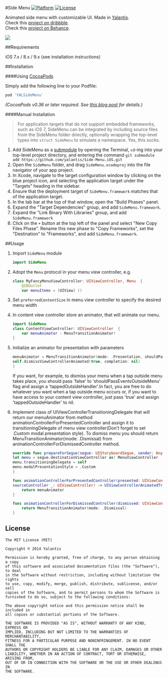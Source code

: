 #Side Menu
[![Platform](http://img.shields.io/badge/platform-iOS-blue.svg?style=flat)](http://cocoapods.org/?q=YALSideMenu)
[![License](http://img.shields.io/badge/license-MIT-green.svg?style=flat)](https://github.com/Yalantis/Side-Menu.iOS/blob/master/LICENSE)

Animated side menu with customizable UI. 
Made in <a href="https://yalantis.com/?utm_source=github"> Yalantis</a>.<br>
Check this <a href="https://dribbble.com/shots/1689922-Side-Menu-Animation?list=searches&tag=yalantis&offset=0">project on dribbble</a>.<br>
Check this <a href="https://www.behance.net/gallery/20411445/Mobile-Animations-Interactions ">project on Behance</a>.

<img src="https://d13yacurqjgara.cloudfront.net/users/125056/screenshots/1689922/events-menu_1-1-6.gif" />

##Requirements

iOS 7.x / 8.x / 9.x (see installation instructions)

##Installation

####Using [CocoaPods](http://cocoapods.org)

Simply add the following line to your Podfile:

```ruby
pod 'YALSideMenu'
```

*(CocoaPods v0.36 or later required. See [this blog post](http://blog.cocoapods.org/Pod-Authors-Guide-to-CocoaPods-Frameworks/) for details.)*

####Manual Installation

> For application targets that do not support embedded frameworks, such as iOS 7, SideMenu can be integrated by including source files from the SideMenu folder directly, optionally wrapping the top-level types into `struct SideMenu` to simulate a namespace. Yes, this sucks.

1. Add SideMenu as a [submodule](http://git-scm.com/docs/git-submodule) by opening the Terminal, `cd`-ing into your top-level project directory, and entering the command `git submodule add https://github.com/yalantis/Side-Menu.iOS.git`
2. Open the `SideMenu` folder, and drag `SideMenu.xcodeproj` into the file navigator of your app project.
3. In Xcode, navigate to the target configuration window by clicking on the blue project icon, and selecting the application target under the "Targets" heading in the sidebar.
4. Ensure that the deployment target of `SideMenu.framework` matches that of the application target.
5. In the tab bar at the top of that window, open the "Build Phases" panel.
6. Expand the "Target Dependencies" group, and add `SideMenu.framework`.
7. Expand the "Link Binary With Libraries" group, and add `SideMenu.framework`
8. Click on the `+` button at the top left of the panel and select "New Copy Files Phase". Rename this new phase to "Copy Frameworks", set the "Destination" to "Frameworks", and add `SideMenu.framework`.

##Usage

1. Import `SideMenu` module

	```swift
	import SideMenu
	```

2. Adopt the `Menu` protocol in your menu view controller, e.g.

	```swift
	class MyFancyMenuViewController: UIViewController, Menu  {
		@IBOutlet
		var menuItems = [UIView] ()
	```

3. Set `preferredContentSize` in menu view controller to specify the desired menu width
4. In content view controller store an animator, that will animate our menu.

    ```swift
    import SideMenu
    class ContentViewController: UIViewController  {
        var menuAnimator : MenuTransitionAnimator!
    }
    ```
5. Initialize an animator for presentation with parameters

    ```swift
    menuAnimator = MenuTransitionAnimator(mode: .Presentation, shouldPassEventsOutsideMenu: false) { [unowned self] in
    self.dismissViewControllerAnimated(true, completion: nil)
    }
    ```
    If you want, for example, to dismiss your menu when a tap outside menu takes place, you should pass 'false' to 'shouldPassEventsOutsideMenu' flag and assign a 'tappedOutsideHandler'.In fact, you are free to do whatever you want when a tap outside menu occurs or, if you want to have access to your content view controller, just pass 'true' and assign 'tappedOutsideHandler' to nil.
6. Implement class of UIViewControllerTransitioningDelegate that will return our menuAnimator from method animationControllerForPresentedController and assign it to transitioningDelegate of menu view controller(Don't forget to set .Custom modal presentation style). To dismiss menu you should return MenuTransitionAnimator(mode: .Dismissal) from animationControllerForDismissedController method.

    ```swift
    override func prepareForSegue(segue: UIStoryboardSegue, sender: AnyObject?) {
    let menu = segue.destinationViewController as! MenuViewController
    menu.transitioningDelegate = self
    menu.modalPresentationStyle = .Custom
    }

    func animationControllerForPresentedController(presented: UIViewController, presentingController _: UIViewController,
    sourceController _: UIViewController) -> UIViewControllerAnimatedTransitioning? {
        return menuAnimator
    }

    func animationControllerForDismissedController(dismissed: UIViewController) -> UIViewControllerAnimatedTransitioning? {
        return MenuTransitionAnimator(mode: .Dismissal)
    }
    ```
## License

	The MIT License (MIT)

	Copyright © 2014 Yalantis

	Permission is hereby granted, free of charge, to any person obtaining a copy
	of this software and associated documentation files (the "Software"), to deal
	in the Software without restriction, including without limitation the rights
	to use, copy, modify, merge, publish, distribute, sublicense, and/or sell
	copies of the Software, and to permit persons to whom the Software is
	furnished to do so, subject to the following conditions:

	The above copyright notice and this permission notice shall be included in
	all copies or substantial portions of the Software.

	THE SOFTWARE IS PROVIDED "AS IS", WITHOUT WARRANTY OF ANY KIND, EXPRESS OR
	IMPLIED, INCLUDING BUT NOT LIMITED TO THE WARRANTIES OF MERCHANTABILITY,
	FITNESS FOR A PARTICULAR PURPOSE AND NONINFRINGEMENT. IN NO EVENT SHALL THE
	AUTHORS OR COPYRIGHT HOLDERS BE LIABLE FOR ANY CLAIM, DAMAGES OR OTHER
	LIABILITY, WHETHER IN AN ACTION OF CONTRACT, TORT OR OTHERWISE, ARISING FROM,
	OUT OF OR IN CONNECTION WITH THE SOFTWARE OR THE USE OR OTHER DEALINGS IN
	THE SOFTWARE.
